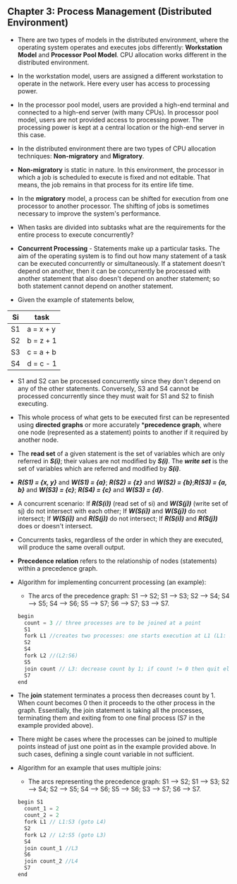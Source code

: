 ## Chapter 3: Process Management (Distributed Environment)

- There are two types of models in the distributed environment, where the operating system operates and executes jobs differently: **Workstation Model** and **Processor Pool Model**. CPU allocation works different in the distributed environment. 


- In the workstation model, users are assigned a different workstation to operate in the network. Here every user has access to processing power. 


- In the processor pool model, users are provided a high-end terminal and connected to a high-end server (with many CPUs). In processor pool model, users are not provided access to processing power. The processing power is kept at a central location or the high-end server in this case.

 
- In the distributed environment there are two types of CPU allocation techniques: **Non-migratory** and **Migratory**. 


- **Non-migratory** is static in nature. In this environment, the processor in which a job is scheduled to execute is fixed and not editable. That means, the job remains in that process for its entire life time.


- In the **migratory** model, a process can be shifted for execution from one processor to another processor. The shifting of jobs is sometimes necessary to improve the system's performance. 


- When tasks are divided into subtasks what are the requirements for the entire process to execute concurrently?


- **Concurrent Processing** - Statements make up a particular tasks. The aim of the operating system is to find out how many statement of a task can be executed concurrently or simultaneously. If a statement doesn't depend on another, then it can be concurrently be processed with another statement that also doesn't depend on another statement; so both statement cannot depend on another statement.


- Given the example of statements below,

| Si | task      |
|----|-----------|
| S1 | a = x + y |
| S2 | b = z + 1 |
| S3 | c = a + b |
| S4 | d = c - 1 |

- S1 and S2 can be processed concurrently since they don't depend on any of the other statements. Conversely, S3 and S4 cannot be processed concurrently since they must wait for S1 and S2 to finish executing.


- This whole process of what gets to be executed first can be represented using **directed graphs** or more accurately ***precedence graph**, where one node (represented as a statement) points to another if it required by another node.


- The **read set** of a given statement is the set of variables which are only referred in ***S(i)***; their values are not modified by ***S(i)***. The ***write set*** is the set of variables which are referred and modified by ***S(i)***.


- ***R(S1) = {x, y}*** and ***W(S1) = {a}***; ***R(S2) = {z}*** and ***W(S2) = {b}***;***R(S3) = {a, b}*** and ***W(S3) = {c}***; ***R(S4) = {c}*** and ***W(S3) = {d}***.


- A concurrent scenario: If ***R(S(i))*** (read set of si) and ***W(S(j))*** (write set of sj) do not intersect with each other; If ***W(S(i))*** and ***W(S(j))*** do not intersect; If ***W(S(i))*** and ***R(S(j))*** do not intersect; If ***R(S(i))*** and ***R(S(j))*** does or doesn't intersect.


- Concurrents tasks, regardless of the order in which they are executed, will produce the same overall output. 


- **Precedence relation** refers to the relationship of nodes (statements) within a precedence graph.


- Algorithm for implementing concurrent processing (an example):
  - The arcs of the precedence graph: S1 --> S2; S1 --> S3; S2 --> S4; S4 --> S5; S4 --> S6; S5 --> S7; S6 --> S7; S3 --> S7.


  ```C
  begin
    count = 3 // three processes are to be joined at a point
    S1
    fork L1 //creates two processes: one starts execution at L1 (L1: S3) and one that follows L1
    S2 
    S4
    fork L2 //(L2:S6)
    S5
    join count // L3: decrease count by 1; if count != 0 then quit else continue
    S7
  end
  ```

- The **join** statement terminates a process then decreases count by 1. When count becomes 0 then it proceeds to the other process in the graph. Essentially, the join statement is taking all the processes, terminating them and exiting from to one final process (S7 in the example provided above).

- There might be cases where the processes can be joined to multiple points instead of just one point as in the example provided above. In such cases, defining a single count variable in not sufficient.

- Algorithm for an example that uses multiple joins:
  - The arcs representing the precedence graph: S1 --> S2; S1 --> S3; S2 --> S4; S2 --> S5; S4 --> S6; S5 --> S6; S3 --> S7; S6 --> S7.


  ```C
  begin S1
    count_1 = 2
    count_2 = 2
    fork L1 // L1:S3 (goto L4)
    S2
    fork L2 // L2:S5 (goto L3)
    S4
    join count_1 //L3
    S6
    join count_2 //L4
    S7
  end
  ```




